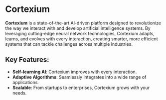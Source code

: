 # Cortexium

**Cortexium** is a state-of-the-art AI-driven platform designed to revolutionize the way we interact with and develop artificial intelligence systems. By leveraging cutting-edge neural network technologies, Cortexium adapts, learns, and evolves with every interaction, creating smarter, more efficient systems that can tackle challenges across multiple industries.

## Key Features:
- **Self-learning AI**: Cortexium improves with every interaction.
- **Adaptive Algorithms**: Seamlessly integrates into a wide range of applications.
- **Scalable**: From startups to enterprises, Cortexium grows with your needs.

